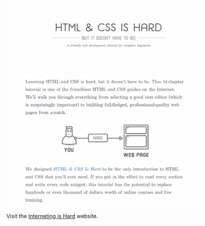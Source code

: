

<img src="images/interneting-is-hard.png" alt="interneting-is-hard" style="zoom: 150%;" />


![aim-of-the-site](images/aim-of-the-site.png)



Visit the [Interneting is Hard](https://www.internetingishard.com/) website.


